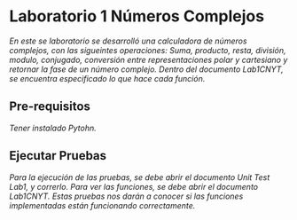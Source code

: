 # Laboratorio 1 Números Complejos

_En este se laboratorio se desarrolló una calculadora de números complejos, con las sigueintes operaciones:_
_Suma, producto, resta, división, modulo, conjugado, conversión entre representaciones polar y cartesiano y retornar la fase de un número complejo._
_Dentro del documento Lab1CNYT, se encuentra especificado lo que hace cada función._

## Pre-requisitos

_Tener instalado Pytohn._

## Ejecutar Pruebas

_Para la ejecución de las pruebas, se debe abrir el documento Unit Test Lab1, y correrlo. Para ver las funciones, se debe abrir el documento Lab1CNYT._
_Estas pruebas nos darán a conocer si las funciones implementadas están funcionando correctamente._


